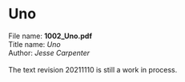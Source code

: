 # Uno

File name: **1002_Uno.pdf**<br/>
Title name: *Uno*<br/>
Author: *Jesse Carpenter*<br/>
<br/>
The text revision 20211110 is still a work in process.
